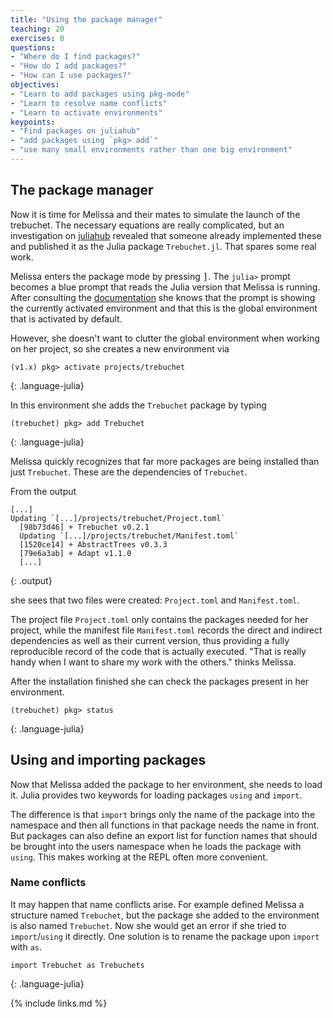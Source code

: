 ```yaml
---
title: "Using the package manager"
teaching: 20
exercises: 0
questions:
- "Where do I find packages?"
- "How do I add packages?"
- "How can I use packages?"
objectives:
- "Learn to add packages using pkg-mode"
- "Learn to resolve name conflicts"
- "Learn to activate environments"
keypoints:
- "Find packages on juliahub"
- "add packages using `pkg> add`"
- "use many small environments rather than one big environment"
---
```


## The package manager

Now it is time for Melissa and their mates to simulate the launch of the trebuchet.
The necessary equations are really complicated, but an investigation on [juliahub](https://juliahub.com/) revealed that someone already implemented these and published it as the Julia package `Trebuchet.jl`.
That spares some real work.

Melissa enters the package mode by pressing <kbd>]</kbd>.
The `julia>` prompt becomes a blue prompt that reads the Julia version that Melissa is running.
After consulting the [documentation](https://julialang.github.io/Pkg.jl/v1/) she knows that the prompt is showing the currently activated environment and that this is the global environment that is activated by default.

However, she doesn't want to clutter the global environment when working on her project, so she creates a new environment via
~~~
(v1.x) pkg> activate projects/trebuchet
~~~
{: .language-julia}

In this environment she adds the `Trebuchet` package by typing
~~~
(trebuchet) pkg> add Trebuchet
~~~
{: .language-julia}

Melissa quickly recognizes that far more packages are being installed than just `Trebuchet`.
These are the dependencies of `Trebuchet`.

From the output
~~~
[...]
Updating `[...]/projects/trebuchet/Project.toml`
  [98b73d46] + Trebuchet v0.2.1
  Updating `[...]/projects/trebuchet/Manifest.toml`
  [1520ce14] + AbstractTrees v0.3.3
  [79e6a3ab] + Adapt v1.1.0
  [...]

~~~
{: .output}

she sees that two files were created: `Project.toml` and `Manifest.toml`.

The project file `Project.toml` only contains the packages needed for her project, while the manifest file `Manifest.toml` records the direct and indirect dependencies as well as their current version, thus providing a fully reproducible record of the code that is actually executed.
"That is really handy when I want to share my work with the others." thinks Melissa.

After the installation finished she can check the packages present in her environment.
~~~
(trebuchet) pkg> status
~~~
{: .language-julia}

## Using and importing packages

Now that Melissa added the package to her environment, she needs to load it.
Julia provides two keywords for loading packages `using` and `import`.

The difference is that `import` brings only the name of the package into the namespace and then all functions in that package needs the name in front.
But packages can also define an export list for function names that should be brought into the users namespace when he loads the package with `using`.
This makes working at the REPL often more convenient.

### Name conflicts

It may happen that name conflicts arise.
For example defined Melissa a structure named `Trebuchet`, but the package she added to the environment is also named `Trebuchet`.
Now she would get an error if she tried to `import`/`using` it directly.
One solution is to rename the package upon `import` with `as`.
~~~
import Trebuchet as Trebuchets
~~~
{: .language-julia}

{% include links.md %}
